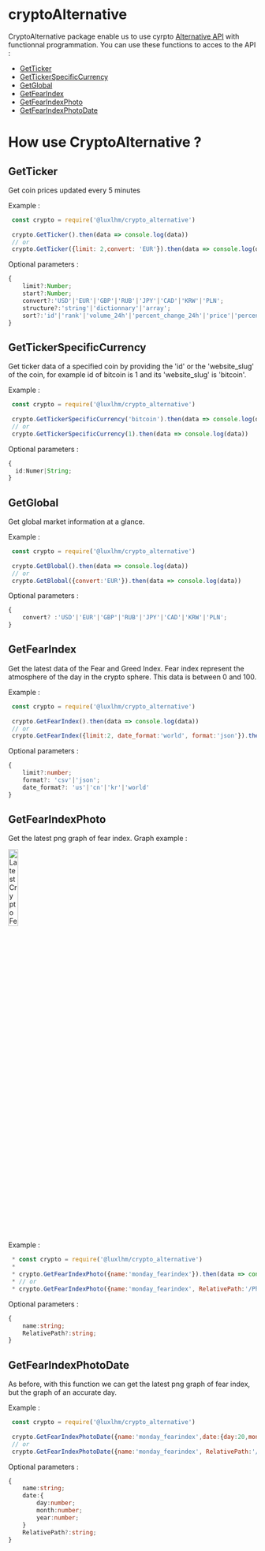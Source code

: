 ﻿# cryptoAlternative
CryptoAlternative package enable us to use cyrpto [Alternative API](https://alternative.me/) with functionnal programmation.
You can use these functions to acces to the API :
- [GetTicker](#getticker)
- [GetTickerSpecificCurrency](#gettickerspecificcurrency)
- [GetGlobal](#getglobal)
- [GetFearIndex](#getfearindex)
- [GetFearIndexPhoto](#getfearindexphoto)
- [GetFearIndexPhotoDate](#getfearindexphotodate)

# How use CryptoAlternative ?

## GetTicker

Get coin prices updated every 5 minutes

Example : 
```js
 const crypto = require('@luxlhm/crypto_alternative')
 
 crypto.GetTicker().then(data => console.log(data))
 // or
 crypto.GetTicker({limit: 2,convert: 'EUR'}).then(data => console.log(data))
```
Optional parameters :
```ts
{
    limit?:Number;
    start?:Number;
    convert?:'USD'|'EUR'|'GBP'|'RUB'|'JPY'|'CAD'|'KRW'|'PLN';
    structure?:'string'|'dictionnary'|'array';
    sort?:'id'|'rank'|'volume_24h'|'percent_change_24h'|'price'|'percent_change_1h'|'percent_change_1h'|'percent_change_7d'|'circulating_supply'|'name';
}
```

## GetTickerSpecificCurrency

Get ticker data of a specified coin by providing the 'id' or the 'website_slug' of the coin, for example id of bitcoin is 1 and its 'website_slug' is  'bitcoin'.

Example : 
```js
 const crypto = require('@luxlhm/crypto_alternative')
  
 crypto.GetTickerSpecificCurrency('bitcoin').then(data => console.log(data))
 // or 
 crypto.GetTickerSpecificCurrency(1).then(data => console.log(data)) 
```
Optional parameters :
```ts
{
  id:Numer|String;
}
```
## GetGlobal

Get global market information at a glance.

Example : 
```js
 const crypto = require('@luxlhm/crypto_alternative')
  
 crypto.GetBlobal().then(data => console.log(data))
 // or 
 crypto.GetBlobal({convert:'EUR'}).then(data => console.log(data)) 
```
Optional parameters :
```ts
{
    convert? :'USD'|'EUR'|'GBP'|'RUB'|'JPY'|'CAD'|'KRW'|'PLN';
}
```

## GetFearIndex

Get the latest data of the Fear and Greed Index. Fear index represent the atmosphere of the day in the crypto sphere. This data is between 0 and 100. 

Example : 
```js
 const crypto = require('@luxlhm/crypto_alternative')
 
 crypto.GetFearIndex().then(data => console.log(data))
 // or
 crypto.GetFearIndex({limit:2, date_format:'world', format:'json'}).then(data => console.log(data)) 
```
Optional parameters :
```ts
{
    limit?:number;
    format?: 'csv'|'json';
    date_format?: 'us'|'cn'|'kr'|'world'
}
```
## GetFearIndexPhoto

Get the latest png graph of fear index.
Graph example : 

<img src="https://alternative.me/crypto/fear-and-greed-index.png" alt="Latest Crypto Fear & Greed Index" width="20%" />

Example : 
```js
 * const crypto = require('@luxlhm/crypto_alternative')
 * 
 * crypto.GetFearIndexPhoto({name:'monday_fearindex'}).then(data => console.log(data))
 * // or
 * crypto.GetFearIndexPhoto({name:'monday_fearindex', RelativePath:'/PhotoDist'}).then(data => console.log(data))
```
Optional parameters :
```ts
{
    name:string;
    RelativePath?:string;
}
```
## GetFearIndexPhotoDate

As before, with this function we can get the latest png graph of fear index, but the graph of an accurate day.

Example : 
```js
 const crypto = require('@luxlhm/crypto_alternative')
  
 crypto.GetFearIndexPhotoDate({name:'monday_fearindex',date:{day:20,month:3, year:2021}}).then(data => console.log(data))
 // or
 crypto.GetFearIndexPhotoDate({name:'monday_fearindex', RelativePath:'/PhotoDist', date:{day:20,month:3, year:2021}}).then(data => console.log(data)) 
```
Optional parameters :
```ts
{
    name:string;
    date:{
        day:number;
        month:number;
        year:number;
    }
    RelativePath?:string;
}
```

